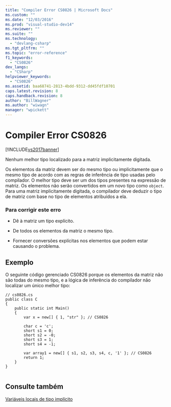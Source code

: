 ```yaml
---
title: "Compiler Error CS0826 | Microsoft Docs"
ms.custom: ""
ms.date: "12/03/2016"
ms.prod: "visual-studio-dev14"
ms.reviewer: ""
ms.suite: ""
ms.technology: 
  - "devlang-csharp"
ms.tgt_pltfrm: ""
ms.topic: "error-reference"
f1_keywords: 
  - "CS0826"
dev_langs: 
  - "CSharp"
helpviewer_keywords: 
  - "CS0826"
ms.assetid: baa68741-2813-4bdd-9312-dd45fdf10701
caps.latest.revision: 8
caps.handback.revision: 8
author: "BillWagner"
ms.author: "wiwagn"
manager: "wpickett"
---
```

# Compiler Error CS0826
[!INCLUDE[vs2017banner](../../../csharp/includes/vs2017banner.md)]

Nenhum melhor tipo localizado para a matriz implicitamente digitada.  
  
 Os elementos da matriz devem ser do mesmo tipo ou implicitamente que o mesmo tipo de acordo com as regras de inferência de tipo usadas pelo compilador.  O melhor tipo deve ser um dos tipos presentes na expressão de matriz.  Os elementos não serão convertidos em um novo tipo como `object`.  Para uma matriz implicitamente digitada, o compilador deve deduzir o tipo de matriz com base no tipo de elementos atribuídos a ela.  
  
### Para corrigir este erro  
  
-   Dê à matriz um tipo explícito.  
  
-   De todos os elementos da matriz o mesmo tipo.  
  
-   Fornecer conversões explícitas nos elementos que podem estar causando o problema.  
  
## Exemplo  
 O seguinte código gerenciado CS0826 porque os elementos da matriz não são todas do mesmo tipo, e a lógica de inferência do compilador não localizar um único melhor tipo:  
  
```  
// cs0826.cs  
public class C  
{  
    public static int Main()  
    {  
        var x = new[] { 1, "str" }; // CS0826  
  
        char c = 'c';  
        short s1 = 0;  
        short s2 = -0;  
        short s3 = 1;  
        short s4 = -1;  
  
        var array1 = new[] { s1, s2, s3, s4, c, '1' }; // CS0826  
        return 1;  
    }  
}  
  
```  
  
## Consulte também  
 [Variáveis locais de tipo implícito](../../../csharp/programming-guide/classes-and-structs/implicitly-typed-local-variables.md)
